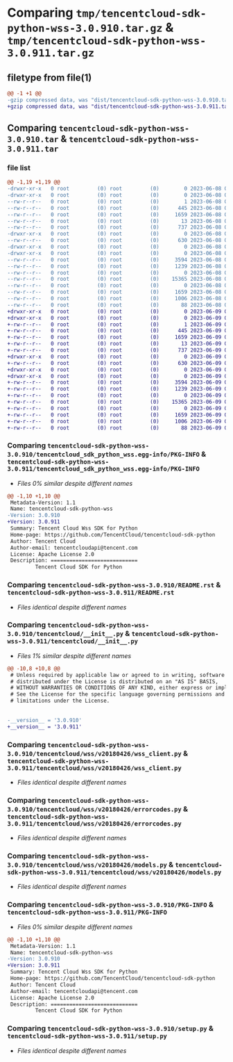 # Comparing `tmp/tencentcloud-sdk-python-wss-3.0.910.tar.gz` & `tmp/tencentcloud-sdk-python-wss-3.0.911.tar.gz`

## filetype from file(1)

```diff
@@ -1 +1 @@
-gzip compressed data, was "dist/tencentcloud-sdk-python-wss-3.0.910.tar", last modified: Thu Jun  8 09:25:30 2023, max compression
+gzip compressed data, was "dist/tencentcloud-sdk-python-wss-3.0.911.tar", last modified: Fri Jun  9 02:31:58 2023, max compression
```

## Comparing `tencentcloud-sdk-python-wss-3.0.910.tar` & `tencentcloud-sdk-python-wss-3.0.911.tar`

### file list

```diff
@@ -1,19 +1,19 @@
-drwxr-xr-x   0 root         (0) root         (0)        0 2023-06-08 09:25:30.000000 tencentcloud-sdk-python-wss-3.0.910/
-drwxr-xr-x   0 root         (0) root         (0)        0 2023-06-08 09:25:30.000000 tencentcloud-sdk-python-wss-3.0.910/tencentcloud_sdk_python_wss.egg-info/
--rw-r--r--   0 root         (0) root         (0)        1 2023-06-08 09:25:30.000000 tencentcloud-sdk-python-wss-3.0.910/tencentcloud_sdk_python_wss.egg-info/dependency_links.txt
--rw-r--r--   0 root         (0) root         (0)      445 2023-06-08 09:25:30.000000 tencentcloud-sdk-python-wss-3.0.910/tencentcloud_sdk_python_wss.egg-info/SOURCES.txt
--rw-r--r--   0 root         (0) root         (0)     1659 2023-06-08 09:25:30.000000 tencentcloud-sdk-python-wss-3.0.910/tencentcloud_sdk_python_wss.egg-info/PKG-INFO
--rw-r--r--   0 root         (0) root         (0)       13 2023-06-08 09:25:30.000000 tencentcloud-sdk-python-wss-3.0.910/tencentcloud_sdk_python_wss.egg-info/top_level.txt
--rw-r--r--   0 root         (0) root         (0)      737 2023-06-08 09:25:29.000000 tencentcloud-sdk-python-wss-3.0.910/README.rst
-drwxr-xr-x   0 root         (0) root         (0)        0 2023-06-08 09:25:30.000000 tencentcloud-sdk-python-wss-3.0.910/tencentcloud/
--rw-r--r--   0 root         (0) root         (0)      630 2023-06-08 09:25:29.000000 tencentcloud-sdk-python-wss-3.0.910/tencentcloud/__init__.py
-drwxr-xr-x   0 root         (0) root         (0)        0 2023-06-08 09:25:30.000000 tencentcloud-sdk-python-wss-3.0.910/tencentcloud/wss/
-drwxr-xr-x   0 root         (0) root         (0)        0 2023-06-08 09:25:30.000000 tencentcloud-sdk-python-wss-3.0.910/tencentcloud/wss/v20180426/
--rw-r--r--   0 root         (0) root         (0)     3594 2023-06-08 09:25:29.000000 tencentcloud-sdk-python-wss-3.0.910/tencentcloud/wss/v20180426/wss_client.py
--rw-r--r--   0 root         (0) root         (0)     1239 2023-06-08 09:25:29.000000 tencentcloud-sdk-python-wss-3.0.910/tencentcloud/wss/v20180426/errorcodes.py
--rw-r--r--   0 root         (0) root         (0)        0 2023-06-08 09:25:29.000000 tencentcloud-sdk-python-wss-3.0.910/tencentcloud/wss/v20180426/__init__.py
--rw-r--r--   0 root         (0) root         (0)    15365 2023-06-08 09:25:29.000000 tencentcloud-sdk-python-wss-3.0.910/tencentcloud/wss/v20180426/models.py
--rw-r--r--   0 root         (0) root         (0)        0 2023-06-08 09:25:29.000000 tencentcloud-sdk-python-wss-3.0.910/tencentcloud/wss/__init__.py
--rw-r--r--   0 root         (0) root         (0)     1659 2023-06-08 09:25:30.000000 tencentcloud-sdk-python-wss-3.0.910/PKG-INFO
--rw-r--r--   0 root         (0) root         (0)     1006 2023-06-08 09:25:29.000000 tencentcloud-sdk-python-wss-3.0.910/setup.py
--rw-r--r--   0 root         (0) root         (0)       88 2023-06-08 09:25:30.000000 tencentcloud-sdk-python-wss-3.0.910/setup.cfg
+drwxr-xr-x   0 root         (0) root         (0)        0 2023-06-09 02:31:58.000000 tencentcloud-sdk-python-wss-3.0.911/
+drwxr-xr-x   0 root         (0) root         (0)        0 2023-06-09 02:31:58.000000 tencentcloud-sdk-python-wss-3.0.911/tencentcloud_sdk_python_wss.egg-info/
+-rw-r--r--   0 root         (0) root         (0)        1 2023-06-09 02:31:58.000000 tencentcloud-sdk-python-wss-3.0.911/tencentcloud_sdk_python_wss.egg-info/dependency_links.txt
+-rw-r--r--   0 root         (0) root         (0)      445 2023-06-09 02:31:58.000000 tencentcloud-sdk-python-wss-3.0.911/tencentcloud_sdk_python_wss.egg-info/SOURCES.txt
+-rw-r--r--   0 root         (0) root         (0)     1659 2023-06-09 02:31:58.000000 tencentcloud-sdk-python-wss-3.0.911/tencentcloud_sdk_python_wss.egg-info/PKG-INFO
+-rw-r--r--   0 root         (0) root         (0)       13 2023-06-09 02:31:58.000000 tencentcloud-sdk-python-wss-3.0.911/tencentcloud_sdk_python_wss.egg-info/top_level.txt
+-rw-r--r--   0 root         (0) root         (0)      737 2023-06-09 02:31:58.000000 tencentcloud-sdk-python-wss-3.0.911/README.rst
+drwxr-xr-x   0 root         (0) root         (0)        0 2023-06-09 02:31:58.000000 tencentcloud-sdk-python-wss-3.0.911/tencentcloud/
+-rw-r--r--   0 root         (0) root         (0)      630 2023-06-09 02:31:58.000000 tencentcloud-sdk-python-wss-3.0.911/tencentcloud/__init__.py
+drwxr-xr-x   0 root         (0) root         (0)        0 2023-06-09 02:31:58.000000 tencentcloud-sdk-python-wss-3.0.911/tencentcloud/wss/
+drwxr-xr-x   0 root         (0) root         (0)        0 2023-06-09 02:31:58.000000 tencentcloud-sdk-python-wss-3.0.911/tencentcloud/wss/v20180426/
+-rw-r--r--   0 root         (0) root         (0)     3594 2023-06-09 02:31:58.000000 tencentcloud-sdk-python-wss-3.0.911/tencentcloud/wss/v20180426/wss_client.py
+-rw-r--r--   0 root         (0) root         (0)     1239 2023-06-09 02:31:58.000000 tencentcloud-sdk-python-wss-3.0.911/tencentcloud/wss/v20180426/errorcodes.py
+-rw-r--r--   0 root         (0) root         (0)        0 2023-06-09 02:31:58.000000 tencentcloud-sdk-python-wss-3.0.911/tencentcloud/wss/v20180426/__init__.py
+-rw-r--r--   0 root         (0) root         (0)    15365 2023-06-09 02:31:58.000000 tencentcloud-sdk-python-wss-3.0.911/tencentcloud/wss/v20180426/models.py
+-rw-r--r--   0 root         (0) root         (0)        0 2023-06-09 02:31:58.000000 tencentcloud-sdk-python-wss-3.0.911/tencentcloud/wss/__init__.py
+-rw-r--r--   0 root         (0) root         (0)     1659 2023-06-09 02:31:58.000000 tencentcloud-sdk-python-wss-3.0.911/PKG-INFO
+-rw-r--r--   0 root         (0) root         (0)     1006 2023-06-09 02:31:58.000000 tencentcloud-sdk-python-wss-3.0.911/setup.py
+-rw-r--r--   0 root         (0) root         (0)       88 2023-06-09 02:31:58.000000 tencentcloud-sdk-python-wss-3.0.911/setup.cfg
```

### Comparing `tencentcloud-sdk-python-wss-3.0.910/tencentcloud_sdk_python_wss.egg-info/PKG-INFO` & `tencentcloud-sdk-python-wss-3.0.911/tencentcloud_sdk_python_wss.egg-info/PKG-INFO`

 * *Files 0% similar despite different names*

```diff
@@ -1,10 +1,10 @@
 Metadata-Version: 1.1
 Name: tencentcloud-sdk-python-wss
-Version: 3.0.910
+Version: 3.0.911
 Summary: Tencent Cloud Wss SDK for Python
 Home-page: https://github.com/TencentCloud/tencentcloud-sdk-python
 Author: Tencent Cloud
 Author-email: tencentcloudapi@tencent.com
 License: Apache License 2.0
 Description: ============================
         Tencent Cloud SDK for Python
```

### Comparing `tencentcloud-sdk-python-wss-3.0.910/README.rst` & `tencentcloud-sdk-python-wss-3.0.911/README.rst`

 * *Files identical despite different names*

### Comparing `tencentcloud-sdk-python-wss-3.0.910/tencentcloud/__init__.py` & `tencentcloud-sdk-python-wss-3.0.911/tencentcloud/__init__.py`

 * *Files 1% similar despite different names*

```diff
@@ -10,8 +10,8 @@
 # Unless required by applicable law or agreed to in writing, software
 # distributed under the License is distributed on an "AS IS" BASIS,
 # WITHOUT WARRANTIES OR CONDITIONS OF ANY KIND, either express or implied.
 # See the License for the specific language governing permissions and
 # limitations under the License.
 
 
-__version__ = '3.0.910'
+__version__ = '3.0.911'
```

### Comparing `tencentcloud-sdk-python-wss-3.0.910/tencentcloud/wss/v20180426/wss_client.py` & `tencentcloud-sdk-python-wss-3.0.911/tencentcloud/wss/v20180426/wss_client.py`

 * *Files identical despite different names*

### Comparing `tencentcloud-sdk-python-wss-3.0.910/tencentcloud/wss/v20180426/errorcodes.py` & `tencentcloud-sdk-python-wss-3.0.911/tencentcloud/wss/v20180426/errorcodes.py`

 * *Files identical despite different names*

### Comparing `tencentcloud-sdk-python-wss-3.0.910/tencentcloud/wss/v20180426/models.py` & `tencentcloud-sdk-python-wss-3.0.911/tencentcloud/wss/v20180426/models.py`

 * *Files identical despite different names*

### Comparing `tencentcloud-sdk-python-wss-3.0.910/PKG-INFO` & `tencentcloud-sdk-python-wss-3.0.911/PKG-INFO`

 * *Files 0% similar despite different names*

```diff
@@ -1,10 +1,10 @@
 Metadata-Version: 1.1
 Name: tencentcloud-sdk-python-wss
-Version: 3.0.910
+Version: 3.0.911
 Summary: Tencent Cloud Wss SDK for Python
 Home-page: https://github.com/TencentCloud/tencentcloud-sdk-python
 Author: Tencent Cloud
 Author-email: tencentcloudapi@tencent.com
 License: Apache License 2.0
 Description: ============================
         Tencent Cloud SDK for Python
```

### Comparing `tencentcloud-sdk-python-wss-3.0.910/setup.py` & `tencentcloud-sdk-python-wss-3.0.911/setup.py`

 * *Files identical despite different names*

